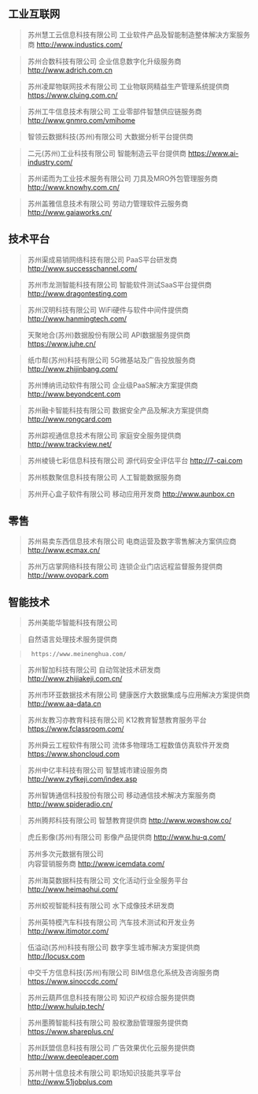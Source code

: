 ## 工业互联网

> 苏州慧工云信息科技有限公司
> 工业软件产品及智能制造整体解决方案服务商
> http://www.industics.com/

>    苏州合数科技有限公司
  >  	企业信息数字化升级服务商
   >     http://www.adrich.com.cn


> 苏州凌犀物联网技术有限公司
> 工业物联网精益生产管理系统提供商
> 	https://www.cluing.com.cn/



> 	苏州工牛信息技术有限公司
> 工业零部件智慧供应链服务商
> 	http://www.gnmro.com/vmihome


> 智领云数据科技(苏州)有限公司
> 	大数据分析平台提供商


> 二元(苏州)工业科技有限公司
> 	智能制造云平台提供商
> https://www.ai-industry.com/




> 	苏州诺而为工业技术服务有限公司
> 刀具及MRO外包管理服务商
> http://www.knowhy.com.cn/



> 	苏州盖雅信息技术有限公司
> 劳动力管理软件云服务商
> http://www.gaiaworks.cn/



## 技术平台


> 苏州渠成易销网络科技有限公司
> PaaS平台研发商
> 	http://www.successchannel.com/



> 苏州市龙测智能科技有限公司
> 智能软件测试SaaS平台提供商
> http://www.dragontesting.com




> 苏州汉明科技有限公司
> WiFi硬件与软件中间件提供商
> http://www.hanmingtech.com/



> 	天聚地合(苏州)数据股份有限公司
> API数据服务提供商
> https://www.juhe.cn/



> 纸巾帮(苏州)科技有限公司
> 5G微基站及广告投放服务商
> http://www.zhijinbang.com/


> 	苏州博纳讯动软件有限公司
> 企业级PaaS解决方案提供商
> 	http://www.beyondcent.com



> 	苏州融卡智能科技有限公司
> 	数据安全产品及解决方案提供商
> 	http://www.rongcard.com



> 苏州踪视通信息技术有限公司
> 	家庭安全服务提供商
> http://www.trackview.net/



> 苏州棱镜七彩信息科技有限公司
> 源代码安全评估平台
> http://7-cai.com

> 苏州核数聚信息科技有限公司
> 人工智能数据服务商

> 苏州开心盒子软件有限公司
> 移动应用开发商
> 	http://www.aunbox.cn



## 零售

> 苏州易卖东西信息技术有限公司
> 	电商运营及数字零售解决方案供应商
> 	http://www.ecmax.cn/



> 	苏州万店掌网络科技有限公司
> 连锁企业门店远程监督服务提供商
> 	http://www.ovopark.com




## 智能技术

>	苏州美能华智能科技有限公司

>    自然语言处理技术服务提供商

 >   	https://www.meinenghua.com/



> 苏州智加科技有限公司
> 自动驾驶技术研发商
> http://www.zhijiakeji.com.cn/





> 苏州市环亚数据技术有限公司
> 健康医疗大数据集成与应用解决方案提供商
> 	http://www.aa-data.cn

>	苏州友教习亦教育科技有限公司
>	K12教育智慧教育服务平台
>https://www.fclassroom.com/

> 	苏州舜云工程软件有限公司
> 	流体多物理场工程数值仿真软件开发商
> 	https://www.shoncloud.com







> 苏州中亿丰科技有限公司
> 智慧城市建设服务商
> http://www.zyfkeji.com/index.asp



> 	苏州智铸通信科技股份有限公司
> 	移动通信技术解决方案服务商
> http://www.spideradio.cn/




> 苏州腾邦科技有限公司
> 	智慧教育提供商
> 	http://www.wowshow.co/




> 虎丘影像(苏州)有限公司
> 	影像产品提供商
> 	http://www.hu-q.com/



> 苏州多次元数据有限公司	
> 内容营销服务商
> 	http://www.icemdata.com/








> 	苏州海莫数据科技有限公司
> 文化活动行业全服务平台
> 	http://www.heimaohui.com/





> 苏州蛟视智能科技有限公司
> 水下成像技术研发商



> 	苏州英特模汽车科技有限公司
> 汽车技术测试和开发业务
> http://www.itimotor.com/



> 伍溢动(苏州)科技有限公司
> 数字孪生城市解决方案提供商
> http://locusx.com




> 中交千方信息科技(苏州)有限公司
> BIM信息化系统及咨询服务商
> https://www.sinoccdc.com/


> 苏州云葫芦信息科技有限公司
> 知识产权综合服务提供商
> 	http://www.huluip.tech/





> 苏州墨腾智能科技有限公司
> 股权激励管理服务提供商
> https://www.shareplus.cn/


> 苏州跃盟信息科技有限公司
> 广告效果优化云服务提供商
> http://www.deepleaper.com



> 	苏州聘十信息技术有限公司
> 职场知识技能共享平台
> 	http://www.51jobplus.com



> 








